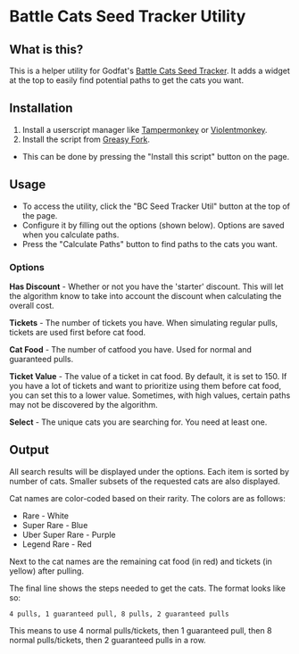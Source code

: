 # Battle Cats Seed Tracker Utility

## What is this?
This is a helper utility for Godfat's [Battle Cats Seed Tracker](https://bc.godfat.org). It adds a widget at the top to easily find potential paths to get the cats you want.

## Installation
1. Install a userscript manager like [Tampermonkey](https://www.tampermonkey.net/) or [Violentmonkey](https://violentmonkey.github.io/).
2. Install the script from [Greasy Fork](https://greasyfork.org/en/scripts/480239-bc-seed-tracker-util).
  - This can be done by pressing the "Install this script" button on the page.

## Usage
* To access the utility, click the "BC Seed Tracker Util" button at the top of the page.
* Configure it by filling out the options (shown below). Options are saved when you calculate paths.
* Press the "Calculate Paths" button to find paths to the cats you want.

### Options

**Has Discount** - Whether or not you have the 'starter' discount. This will let the algorithm know to take into account the discount when calculating the overall cost.

**Tickets** - The number of tickets you have. When simulating regular pulls, tickets are used first before cat food.

**Cat Food** - The number of catfood you have. Used for normal and guaranteed pulls.

**Ticket Value** - The value of a ticket in cat food. By default, it is set to 150. If you have a lot of tickets and want to prioritize using them before cat food, you can set this to a lower value. Sometimes, with high values, certain paths may not be discovered by the algorithm.

**Select** - The unique cats you are searching for. You need at least one.

## Output
All search results will be displayed under the options. Each item is sorted by number of cats. Smaller subsets of the requested cats are also displayed.

Cat names are color-coded based on their rarity. The colors are as follows:
* Rare - White
* Super Rare - Blue
* Uber Super Rare - Purple
* Legend Rare - Red

Next to the cat names are the remaining cat food (in red)
and tickets (in yellow) after pulling.

The final line shows the steps needed to get the cats. The format looks like so:
```
4 pulls, 1 guaranteed pull, 8 pulls, 2 guaranteed pulls
```
This means to use 4 normal pulls/tickets, then 1 guaranteed pull, then 8 normal pulls/tickets, then 2 guaranteed pulls in a row.
